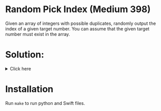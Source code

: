 # Random Pick Index (Medium 398)
Given an array of integers with possible duplicates, randomly output the index
of a given target number. You can assume that the given target number must
exist in the array.

# Solution:

<details><summary>Click here</summary>  
Multiple memory and speed solutions. Use hash table to save target:[indices].
Return random index from array. O(n) time, O(n) space.

<br></br>

</details>

# Installation
Run `make` to run python and Swift files.
